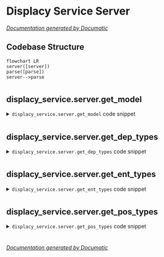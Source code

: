 # Displacy Service Server

[_Documentation generated by Documatic_](https://www.documatic.com)

<!---Documatic-section-Codebase Structure-start--->
## Codebase Structure

<!---Documatic-block-system_architecture-start--->
```mermaid
flowchart LR
server([server])
parse([parse])
server-->parse
```
<!---Documatic-block-system_architecture-end--->

# #
<!---Documatic-section-Codebase Structure-end--->

<!---Documatic-section-displacy_service.server.get_model-start--->
## displacy_service.server.get_model

<!---Documatic-section-get_model-start--->
<!---Documatic-block-displacy_service.server.get_model-start--->
<details>
	<summary><code>displacy_service.server.get_model</code> code snippet</summary>

```python
def get_model(model_name):
    if model_name not in _models:
        _models[model_name] = spacy.load(model_name)
    return _models[model_name]
```
</details>
<!---Documatic-block-displacy_service.server.get_model-end--->
<!---Documatic-section-get_model-end--->

# #
<!---Documatic-section-displacy_service.server.get_model-end--->

<!---Documatic-section-displacy_service.server.get_dep_types-start--->
## displacy_service.server.get_dep_types

<!---Documatic-section-get_dep_types-start--->
<!---Documatic-block-displacy_service.server.get_dep_types-start--->
<details>
	<summary><code>displacy_service.server.get_dep_types</code> code snippet</summary>

```python
def get_dep_types(model):
    labels = []
    for label_id in model.parser.moves.freqs[DEP]:
        labels.append(model.vocab.strings[label_id])
    return labels
```
</details>
<!---Documatic-block-displacy_service.server.get_dep_types-end--->
<!---Documatic-section-get_dep_types-end--->

# #
<!---Documatic-section-displacy_service.server.get_dep_types-end--->

<!---Documatic-section-displacy_service.server.get_ent_types-start--->
## displacy_service.server.get_ent_types

<!---Documatic-section-get_ent_types-start--->
<!---Documatic-block-displacy_service.server.get_ent_types-start--->
<details>
	<summary><code>displacy_service.server.get_ent_types</code> code snippet</summary>

```python
def get_ent_types(model):
    labels = []
    for label_id in model.entity.moves.freqs[ENT_TYPE]:
        labels.append(model.vocab.strings[label_id])
    return labels
```
</details>
<!---Documatic-block-displacy_service.server.get_ent_types-end--->
<!---Documatic-section-get_ent_types-end--->

# #
<!---Documatic-section-displacy_service.server.get_ent_types-end--->

<!---Documatic-section-displacy_service.server.get_pos_types-start--->
## displacy_service.server.get_pos_types

<!---Documatic-section-get_pos_types-start--->
<!---Documatic-block-displacy_service.server.get_pos_types-start--->
<details>
	<summary><code>displacy_service.server.get_pos_types</code> code snippet</summary>

```python
def get_pos_types(model):
    labels = []
    for label_id in model.tagger.moves.freqs[TAG]:
        labels.append(model.vocab.strings[label_id])
    return labels
```
</details>
<!---Documatic-block-displacy_service.server.get_pos_types-end--->
<!---Documatic-section-get_pos_types-end--->

# #
<!---Documatic-section-displacy_service.server.get_pos_types-end--->

[_Documentation generated by Documatic_](https://www.documatic.com)